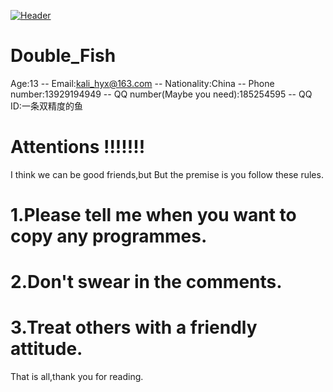 [![Header](https://raw.githubusercontent.com/MartinHeinz/<OWNER>/<OWNER>/readme_header.png "Header")](https://some-url.dev/)
# Double_Fish
Age:13 --
Email:kali_hyx@163.com --
Nationality:China --
Phone number:13929194949 --
QQ number(Maybe you need):185254595 -- QQ ID:一条双精度的鱼

# Attentions !!!!!!!
I think we can be good friends,but But the premise is you follow these rules.
# 1.Please tell me when you want to copy any programmes.
# 2.Don't swear in the comments.
# 3.Treat others with a friendly attitude.

That is all,thank you for reading.
